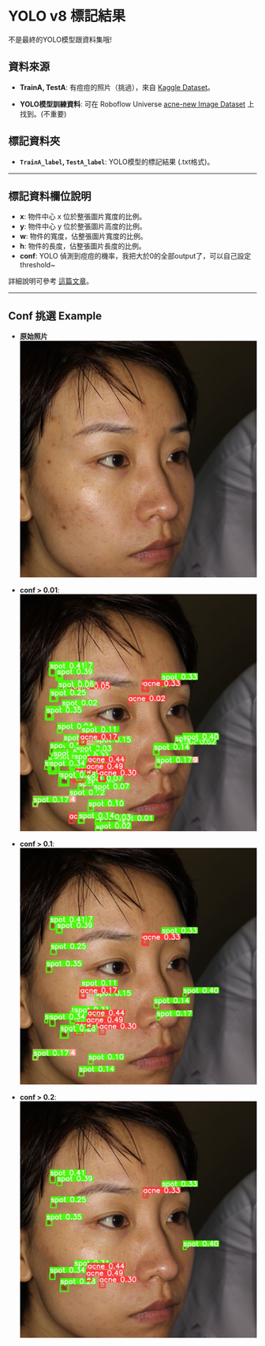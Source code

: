 # YOLO v8 標記結果
不是最終的YOLO模型跟資料集哦!

## 資料來源

- **TrainA, TestA**: 有痘痘的照片（挑過），來自 [Kaggle Dataset](https://www.kaggle.com/datasets/madurihansanie/acneo4dataset?resource=download)。

- **YOLO模型訓練資料**: 可在 Roboflow Universe [acne-new Image Dataset](https://universe.roboflow.com/buyumedatasets/acne-new/dataset/36) 上找到。(不重要)

## 標記資料夾
- **`TrainA_label`, `TestA_label`**: YOLO模型的標記結果 (.txt格式)。

---

## 標記資料欄位說明

- **x**: 物件中心 x 位於整張圖片寬度的比例。
- **y**: 物件中心 y 位於整張圖片高度的比例。
- **w**: 物件的寬度，佔整張圖片寬度的比例。
- **h**: 物件的長度，佔整張圖片長度的比例。
- **conf**: YOLO 偵測到痘痘的機率，我把大於0的全部output了，可以自己設定threshold~

詳細說明可參考 [這篇文章](https://blog.cavedu.com/2019/07/25/yolo-identification-model/)。

---

## Conf 挑選 Example

- **原始照片**
![原始照片](Example/levle0_1.jpg)

- **conf > 0.01**:
  ![conf > 0.01](Example/levle0_1_0.01.jpg)

- **conf > 0.1**:
  ![conf > 0.1](Example/levle0_1_0.1.jpg)

- **conf > 0.2**:
  ![conf > 0.2](Example/levle0_1_0.2.jpg)
